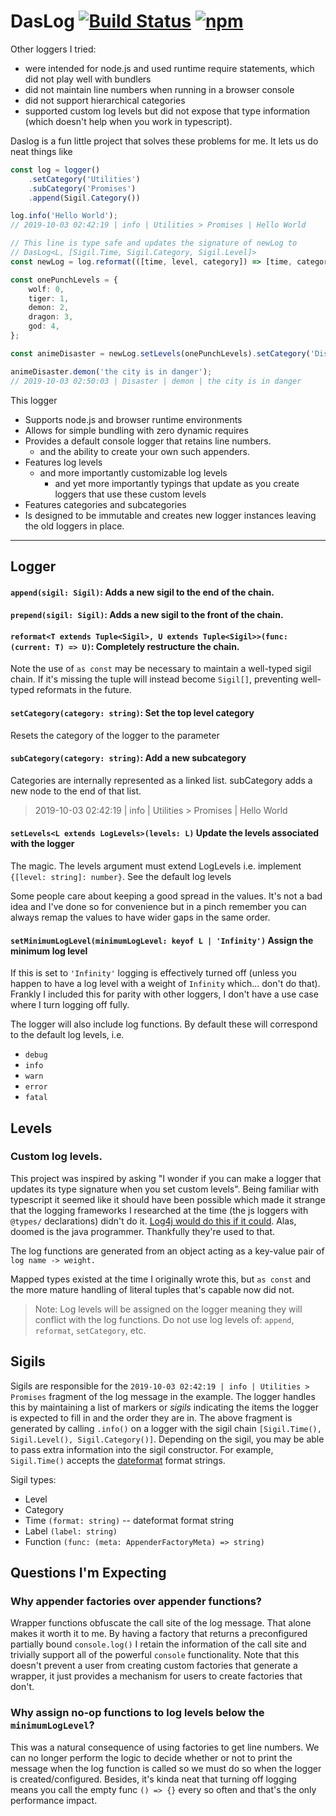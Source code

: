 # DasLog [![Build Status](https://travis-ci.com/paarthenon/daslog.svg?branch=master)](https://travis-ci.com/paarthenon/daslog) [![npm](https://img.shields.io/npm/v/daslog)](https://www.npmjs.com/package/daslog)

Other loggers I tried:
 * were intended for node.js and used runtime require statements, which did not play well with bundlers
 * did not maintain line numbers when running in a browser console
 * did not support hierarchical categories
 * supported custom log levels but did not expose that type information (which doesn't help when you work in typescript).

Daslog is a fun little project that solves these problems for me. It lets us do neat things like

```typescript
const log = logger()
    .setCategory('Utilities')
    .subCategory('Promises')
    .append(Sigil.Category())

log.info('Hello World');
// 2019-10-03 02:42:19 | info | Utilities > Promises | Hello World

// This line is type safe and updates the signature of newLog to
// DasLog<L, [Sigil.Time, Sigil.Category, Sigil.Level]>
const newLog = log.reformat(([time, level, category]) => [time, category, level] as const);

const onePunchLevels = {
    wolf: 0,
    tiger: 1,
    demon: 2,
    dragon: 3,
    god: 4,
};

const animeDisaster = newLog.setLevels(onePunchLevels).setCategory('Disaster');

animeDisaster.demon('the city is in danger');
// 2019-10-03 02:50:03 | Disaster | demon | the city is in danger
```

This logger

 * Supports node.js and browser runtime environments
 * Allows for simple bundling with zero dynamic requires
 * Provides a default console logger that retains line numbers.
    * and the ability to create your own such appenders.
 * Features log levels
    * and more importantly customizable log levels
        * and yet more importantly typings that update as you create loggers that use these custom levels
 * Features categories and subcategories
 * Is designed to be immutable and creates new logger instances leaving the old loggers in place.

****
## Logger

#### `append(sigil: Sigil)`: Adds a new sigil to the end of the chain.
#### `prepend(sigil: Sigil)`: Adds a new sigil to the front of the chain.
#### `reformat<T extends Tuple<Sigil>, U extends Tuple<Sigil>>(func: (current: T) => U)`: Completely restructure the chain.

Note the use of `as const` may be necessary to maintain a well-typed sigil chain. If it's missing the tuple will instead become `Sigil[]`, preventing well-typed reformats in the future.

#### `setCategory(category: string)`: Set the top level category

Resets the category of the logger to the parameter

#### `subCategory(category: string)`: Add a new subcategory

Categories are internally represented as a linked list. subCategory adds a new node to the end of that list.

> 2019-10-03 02:42:19 | info | Utilities > Promises | Hello World

#### `setLevels<L extends LogLevels>(levels: L)` Update the levels associated with the logger

The magic. The levels argument must extend LogLevels i.e. implement `{[level: string]: number}`. See the default log levels

Some people care about keeping a good spread in the values. It's not a bad idea and I've done so for convenience but in a pinch remember you can always remap the values to have wider gaps in the same order.

#### `setMinimumLogLevel(minimumLogLevel: keyof L | 'Infinity')` Assign the minimum log level

If this is set to `'Infinity'` logging is effectively turned off (unless you happen to have a log level with a weight of `Infinity` which... don't do that). Frankly I included this for parity with other loggers, I don't have a use case where I turn logging off fully.

The logger will also include log functions. By default these will correspond to the default log levels, i.e.
* `debug`
* `info`
* `warn`
* `error`
* `fatal`

## Levels

### Custom log levels.

This project was inspired by asking "I wonder if you can make a logger that updates its type signature when you set custom levels". Being familiar with typescript it seemed like it should have been possible which made it strange that the logging frameworks I researched at the time (the js loggers with `@types/` declarations) didn't do it. [Log4j would do this if it could](https://logging.apache.org/log4j/2.x/manual/customloglevels.html#Adding_or_Replacing_Log_Levels). Alas, doomed is the java programmer. Thankfully they're used to that.

The log functions are generated from an object acting as a key-value pair of `log name -> weight.` 

Mapped types existed at the time I originally wrote this, but `as const` and the more mature handling of literal tuples that's capable now did not.

> Note: Log levels will be assigned on the logger meaning they will conflict with the log functions. Do not use log levels of: `append`, `reformat`, `setCategory`, etc.

## Sigils

Sigils are responsible for the `2019-10-03 02:42:19 | info | Utilities > Promises` fragment of the log message in the example. The logger handles this by maintaining a list of markers or *sigils* indicating the items the logger is expected to fill in and the order they are in. The above fragment is generated by calling `.info()` on a logger with the sigil chain `[Sigil.Time(), Sigil.Level(), Sigil.Category()]`. Depending on the sigil, you may be able to pass extra information into the sigil constructor. For example, `Sigil.Time()` accepts the [dateformat](https://github.com/felixge/node-dateformat) format strings.

Sigil types:

 * Level
 * Category
 * Time `(format: string)` -- dateformat format string
 * Label `(label: string)`
 * Function `(func: (meta: AppenderFactoryMeta) => string)`

## Questions I'm Expecting

### Why appender factories over appender functions?

Wrapper functions obfuscate the call site of the log message. That alone makes it worth it to me. By having a factory that returns a preconfigured partially bound `console.log()` I retain the information of the call site and trivially support all of the powerful `console` functionality. Note that this doesn't prevent a user from creating custom factories that generate a wrapper, it just provides a mechanism for users to create factories that don't.

### Why assign no-op functions to log levels below the `minimumLogLevel`?

This was a natural consequence of using factories to get line numbers. We can no longer perform the logic to decide whether or not to print the message when the log function is called so we must do so when the logger is created/configured. Besides, it's kinda neat that turning off logging means you call the empty func `() => {}` every so often and that's the only performance impact. 
